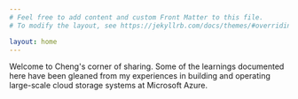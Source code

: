 ```yaml
---
# Feel free to add content and custom Front Matter to this file.
# To modify the layout, see https://jekyllrb.com/docs/themes/#overriding-theme-defaults

layout: home
---
```


Welcome to Cheng's corner of sharing. Some of the learnings documented here have been gleaned from my experiences in building and operating large-scale cloud storage systems at Microsoft Azure.
